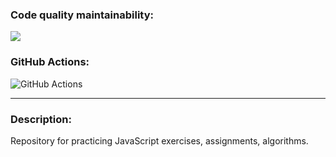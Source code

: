 ### Code quality maintainability:
<a href="https://codeclimate.com/github/nikivavlt/exercises-js/maintainability"><img src="https://api.codeclimate.com/v1/badges/ff80a8b88e8794aae287/maintainability" /></a>
### GitHub Actions:
![GitHub Actions](https://github.com/nikivavlt/exercises-js/actions/workflows/main.yml/badge.svg)
___

### Description:
Repository for practicing JavaScript exercises, assignments, algorithms.